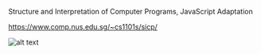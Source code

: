 Structure and Interpretation of Computer Programs, JavaScript Adaptation

https://www.comp.nus.edu.sg/~cs1101s/sicp/

![alt text](https://upload.wikimedia.org/wikipedia/commons/thumb/9/9d/SICP_cover.jpg/220px-SICP_cover.jpg "Structure and Interpretation of Computer Programs")
